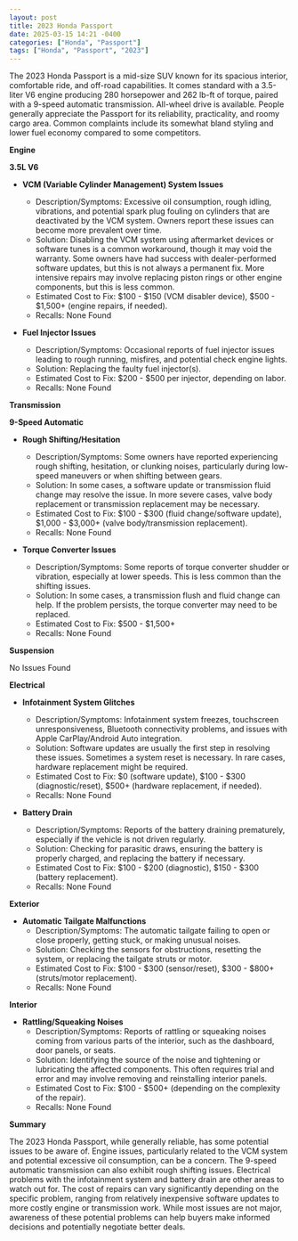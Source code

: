 ```yaml
---
layout: post
title: 2023 Honda Passport
date: 2025-03-15 14:21 -0400
categories: ["Honda", "Passport"]
tags: ["Honda", "Passport", "2023"]
---
```

The 2023 Honda Passport is a mid-size SUV known for its spacious interior, comfortable ride, and off-road capabilities. It comes standard with a 3.5-liter V6 engine producing 280 horsepower and 262 lb-ft of torque, paired with a 9-speed automatic transmission. All-wheel drive is available. People generally appreciate the Passport for its reliability, practicality, and roomy cargo area. Common complaints include its somewhat bland styling and lower fuel economy compared to some competitors.

**Engine**

**3.5L V6**

* **VCM (Variable Cylinder Management) System Issues**
    * Description/Symptoms: Excessive oil consumption, rough idling, vibrations, and potential spark plug fouling on cylinders that are deactivated by the VCM system. Owners report these issues can become more prevalent over time.
    * Solution: Disabling the VCM system using aftermarket devices or software tunes is a common workaround, though it may void the warranty. Some owners have had success with dealer-performed software updates, but this is not always a permanent fix. More intensive repairs may involve replacing piston rings or other engine components, but this is less common.
    * Estimated Cost to Fix: $100 - $150 (VCM disabler device), $500 - $1,500+ (engine repairs, if needed).
    * Recalls: None Found

* **Fuel Injector Issues**
    * Description/Symptoms: Occasional reports of fuel injector issues leading to rough running, misfires, and potential check engine lights.
    * Solution: Replacing the faulty fuel injector(s).
    * Estimated Cost to Fix: $200 - $500 per injector, depending on labor.
    * Recalls: None Found

**Transmission**

**9-Speed Automatic**

* **Rough Shifting/Hesitation**
    * Description/Symptoms: Some owners have reported experiencing rough shifting, hesitation, or clunking noises, particularly during low-speed maneuvers or when shifting between gears.
    * Solution: In some cases, a software update or transmission fluid change may resolve the issue. In more severe cases, valve body replacement or transmission replacement may be necessary.
    * Estimated Cost to Fix: $100 - $300 (fluid change/software update), $1,000 - $3,000+ (valve body/transmission replacement).
    * Recalls: None Found

* **Torque Converter Issues**
    * Description/Symptoms: Some reports of torque converter shudder or vibration, especially at lower speeds. This is less common than the shifting issues.
    * Solution: In some cases, a transmission flush and fluid change can help. If the problem persists, the torque converter may need to be replaced.
    * Estimated Cost to Fix: $500 - $1,500+
    * Recalls: None Found

**Suspension**

No Issues Found

**Electrical**

* **Infotainment System Glitches**
    * Description/Symptoms: Infotainment system freezes, touchscreen unresponsiveness, Bluetooth connectivity problems, and issues with Apple CarPlay/Android Auto integration.
    * Solution: Software updates are usually the first step in resolving these issues. Sometimes a system reset is necessary. In rare cases, hardware replacement might be required.
    * Estimated Cost to Fix: $0 (software update), $100 - $300 (diagnostic/reset), $500+ (hardware replacement, if needed).
    * Recalls: None Found

* **Battery Drain**
    * Description/Symptoms: Reports of the battery draining prematurely, especially if the vehicle is not driven regularly.
    * Solution: Checking for parasitic draws, ensuring the battery is properly charged, and replacing the battery if necessary.
    * Estimated Cost to Fix: $100 - $200 (diagnostic), $150 - $300 (battery replacement).
    * Recalls: None Found

**Exterior**

* **Automatic Tailgate Malfunctions**
    * Description/Symptoms: The automatic tailgate failing to open or close properly, getting stuck, or making unusual noises.
    * Solution: Checking the sensors for obstructions, resetting the system, or replacing the tailgate struts or motor.
    * Estimated Cost to Fix: $100 - $300 (sensor/reset), $300 - $800+ (struts/motor replacement).
    * Recalls: None Found

**Interior**

* **Rattling/Squeaking Noises**
    * Description/Symptoms: Reports of rattling or squeaking noises coming from various parts of the interior, such as the dashboard, door panels, or seats.
    * Solution: Identifying the source of the noise and tightening or lubricating the affected components. This often requires trial and error and may involve removing and reinstalling interior panels.
    * Estimated Cost to Fix: $100 - $500+ (depending on the complexity of the repair).
    * Recalls: None Found

**Summary**

The 2023 Honda Passport, while generally reliable, has some potential issues to be aware of. Engine issues, particularly related to the VCM system and potential excessive oil consumption, can be a concern. The 9-speed automatic transmission can also exhibit rough shifting issues. Electrical problems with the infotainment system and battery drain are other areas to watch out for. The cost of repairs can vary significantly depending on the specific problem, ranging from relatively inexpensive software updates to more costly engine or transmission work. While most issues are not major, awareness of these potential problems can help buyers make informed decisions and potentially negotiate better deals.

